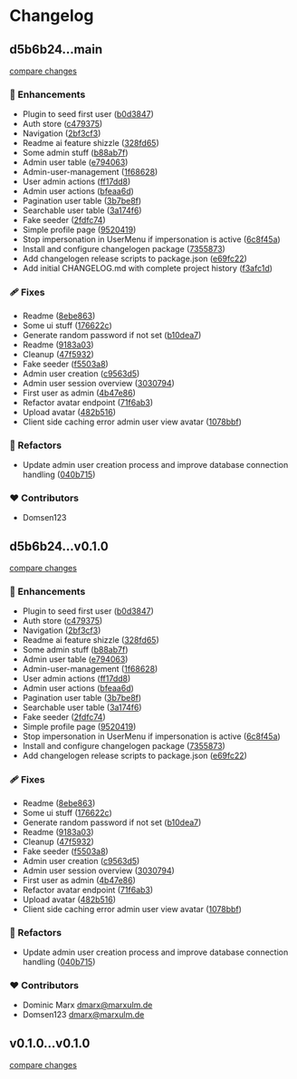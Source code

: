 # Changelog


## d5b6b24...main

[compare changes](https://github.com/domsen123/mrx-nuxt-template/compare/d5b6b24...main)

### 🚀 Enhancements

- Plugin to seed first user ([b0d3847](https://github.com/domsen123/mrx-nuxt-template/commit/b0d3847))
- Auth store ([c479375](https://github.com/domsen123/mrx-nuxt-template/commit/c479375))
- Navigation ([2bf3cf3](https://github.com/domsen123/mrx-nuxt-template/commit/2bf3cf3))
- Readme ai feature shizzle ([328fd65](https://github.com/domsen123/mrx-nuxt-template/commit/328fd65))
- Some admin stuff ([b88ab7f](https://github.com/domsen123/mrx-nuxt-template/commit/b88ab7f))
- Admin user table ([e794063](https://github.com/domsen123/mrx-nuxt-template/commit/e794063))
- Admin-user-management ([1f68628](https://github.com/domsen123/mrx-nuxt-template/commit/1f68628))
- User admin actions ([ff17dd8](https://github.com/domsen123/mrx-nuxt-template/commit/ff17dd8))
- Admin user actions ([bfeaa6d](https://github.com/domsen123/mrx-nuxt-template/commit/bfeaa6d))
- Pagination user table ([3b7be8f](https://github.com/domsen123/mrx-nuxt-template/commit/3b7be8f))
- Searchable user table ([3a174f6](https://github.com/domsen123/mrx-nuxt-template/commit/3a174f6))
- Fake seeder ([2fdfc74](https://github.com/domsen123/mrx-nuxt-template/commit/2fdfc74))
- Simple profile page ([9520419](https://github.com/domsen123/mrx-nuxt-template/commit/9520419))
- Stop impersonation in UserMenu if impersonation is active ([6c8f45a](https://github.com/domsen123/mrx-nuxt-template/commit/6c8f45a))
- Install and configure changelogen package ([7355873](https://github.com/domsen123/mrx-nuxt-template/commit/7355873))
- Add changelogen release scripts to package.json ([e69fc22](https://github.com/domsen123/mrx-nuxt-template/commit/e69fc22))
- Add initial CHANGELOG.md with complete project history ([f3afc1d](https://github.com/domsen123/mrx-nuxt-template/commit/f3afc1d))

### 🩹 Fixes

- Readme ([8ebe863](https://github.com/domsen123/mrx-nuxt-template/commit/8ebe863))
- Some ui stuff ([176622c](https://github.com/domsen123/mrx-nuxt-template/commit/176622c))
- Generate random password if not set ([b10dea7](https://github.com/domsen123/mrx-nuxt-template/commit/b10dea7))
- Readme ([9183a03](https://github.com/domsen123/mrx-nuxt-template/commit/9183a03))
- Cleanup ([47f5932](https://github.com/domsen123/mrx-nuxt-template/commit/47f5932))
- Fake seeder ([f5503a8](https://github.com/domsen123/mrx-nuxt-template/commit/f5503a8))
- Admin user creation ([c9563d5](https://github.com/domsen123/mrx-nuxt-template/commit/c9563d5))
- Admin user session overview ([3030794](https://github.com/domsen123/mrx-nuxt-template/commit/3030794))
- First user as admin ([4b47e86](https://github.com/domsen123/mrx-nuxt-template/commit/4b47e86))
- Refactor avatar endpoint ([71f6ab3](https://github.com/domsen123/mrx-nuxt-template/commit/71f6ab3))
- Upload avatar ([482b516](https://github.com/domsen123/mrx-nuxt-template/commit/482b516))
- Client side caching error admin user view avatar ([1078bbf](https://github.com/domsen123/mrx-nuxt-template/commit/1078bbf))

### 💅 Refactors

- Update admin user creation process and improve database connection handling ([040b715](https://github.com/domsen123/mrx-nuxt-template/commit/040b715))

### ❤️ Contributors

- Domsen123

## d5b6b24...v0.1.0

[compare changes](https://github.com/domsen123/mrx-nuxt-template/compare/d5b6b24...v0.1.0)

### 🚀 Enhancements

- Plugin to seed first user ([b0d3847](https://github.com/domsen123/mrx-nuxt-template/commit/b0d3847))
- Auth store ([c479375](https://github.com/domsen123/mrx-nuxt-template/commit/c479375))
- Navigation ([2bf3cf3](https://github.com/domsen123/mrx-nuxt-template/commit/2bf3cf3))
- Readme ai feature shizzle ([328fd65](https://github.com/domsen123/mrx-nuxt-template/commit/328fd65))
- Some admin stuff ([b88ab7f](https://github.com/domsen123/mrx-nuxt-template/commit/b88ab7f))
- Admin user table ([e794063](https://github.com/domsen123/mrx-nuxt-template/commit/e794063))
- Admin-user-management ([1f68628](https://github.com/domsen123/mrx-nuxt-template/commit/1f68628))
- User admin actions ([ff17dd8](https://github.com/domsen123/mrx-nuxt-template/commit/ff17dd8))
- Admin user actions ([bfeaa6d](https://github.com/domsen123/mrx-nuxt-template/commit/bfeaa6d))
- Pagination user table ([3b7be8f](https://github.com/domsen123/mrx-nuxt-template/commit/3b7be8f))
- Searchable user table ([3a174f6](https://github.com/domsen123/mrx-nuxt-template/commit/3a174f6))
- Fake seeder ([2fdfc74](https://github.com/domsen123/mrx-nuxt-template/commit/2fdfc74))
- Simple profile page ([9520419](https://github.com/domsen123/mrx-nuxt-template/commit/9520419))
- Stop impersonation in UserMenu if impersonation is active ([6c8f45a](https://github.com/domsen123/mrx-nuxt-template/commit/6c8f45a))
- Install and configure changelogen package ([7355873](https://github.com/domsen123/mrx-nuxt-template/commit/7355873))
- Add changelogen release scripts to package.json ([e69fc22](https://github.com/domsen123/mrx-nuxt-template/commit/e69fc22))

### 🩹 Fixes

- Readme ([8ebe863](https://github.com/domsen123/mrx-nuxt-template/commit/8ebe863))
- Some ui stuff ([176622c](https://github.com/domsen123/mrx-nuxt-template/commit/176622c))
- Generate random password if not set ([b10dea7](https://github.com/domsen123/mrx-nuxt-template/commit/b10dea7))
- Readme ([9183a03](https://github.com/domsen123/mrx-nuxt-template/commit/9183a03))
- Cleanup ([47f5932](https://github.com/domsen123/mrx-nuxt-template/commit/47f5932))
- Fake seeder ([f5503a8](https://github.com/domsen123/mrx-nuxt-template/commit/f5503a8))
- Admin user creation ([c9563d5](https://github.com/domsen123/mrx-nuxt-template/commit/c9563d5))
- Admin user session overview ([3030794](https://github.com/domsen123/mrx-nuxt-template/commit/3030794))
- First user as admin ([4b47e86](https://github.com/domsen123/mrx-nuxt-template/commit/4b47e86))
- Refactor avatar endpoint ([71f6ab3](https://github.com/domsen123/mrx-nuxt-template/commit/71f6ab3))
- Upload avatar ([482b516](https://github.com/domsen123/mrx-nuxt-template/commit/482b516))
- Client side caching error admin user view avatar ([1078bbf](https://github.com/domsen123/mrx-nuxt-template/commit/1078bbf))

### 💅 Refactors

- Update admin user creation process and improve database connection handling ([040b715](https://github.com/domsen123/mrx-nuxt-template/commit/040b715))

### ❤️ Contributors

- Dominic Marx <dmarx@marxulm.de>
- Domsen123 <dmarx@marxulm.de>

## v0.1.0...v0.1.0

[compare changes](https://github.com/domsen123/mrx-nuxt-template/compare/v0.1.0...v0.1.0)

